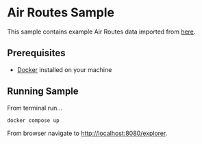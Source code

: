 # Air Routes Sample

This sample contains example Air Routes data imported from
[here](https://github.com/krlawrence/graph/blob/main/sample-data/air-routes-latest.graphml).

## Prerequisites

- [Docker](https://docs.docker.com/get-docker/) installed on your machine

## Running Sample

From terminal run...

```
docker compose up
```

From browser navigate to
[http://localhost:8080/explorer](http://localhost:8080/explorer).
